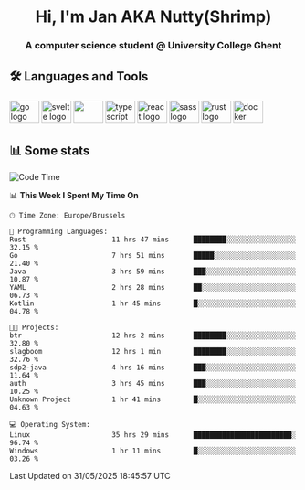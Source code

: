 <h1 align="center">Hi, I'm Jan AKA Nutty(Shrimp)</h1>
<h3 align="center">A computer science student @ University College Ghent</h3>

<h2 align="left">🛠️ Languages and Tools</h2>

###

<div align="left">
  <img src="https://cdn.jsdelivr.net/gh/devicons/devicon/icons/go/go-original.svg" height="40" width="52" alt="go logo"  />
  <img src="https://cdn.jsdelivr.net/gh/devicons/devicon@latest/icons/svelte/svelte-original.svg"  height="40" width="52" alt="svelte logo" />
  <img src="https://cdn.jsdelivr.net/gh/devicons/devicon@latest/icons/tailwindcss/tailwindcss-original.svg" height="40" width="52" />
  <img src="https://cdn.jsdelivr.net/gh/devicons/devicon/icons/typescript/typescript-original.svg" height="40" width="52" alt="typescript logo"  />
  <img src="https://cdn.jsdelivr.net/gh/devicons/devicon/icons/react/react-original.svg" height="40" width="52" alt="react logo"  />
  <img src="https://cdn.jsdelivr.net/gh/devicons/devicon/icons/sass/sass-original.svg" height="40" width="52" alt="sass logo"  />
  <img src="https://cdn.jsdelivr.net/gh/devicons/devicon@latest/icons/rust/rust-original.svg" height="40" width="52" alt="rust logo" />
  <img src="https://cdn.jsdelivr.net/gh/devicons/devicon/icons/docker/docker-original.svg" height="40" width="52" alt="docker logo"  />
</div>

<h2>📊 Some stats</h2>

<!--START_SECTION:waka-->
![Code Time](http://img.shields.io/badge/Code%20Time-6%2C007%20hrs%2025%20mins-blue)

📊 **This Week I Spent My Time On** 

```text
🕑︎ Time Zone: Europe/Brussels

💬 Programming Languages: 
Rust                     11 hrs 47 mins      ████████░░░░░░░░░░░░░░░░░   32.15 % 
Go                       7 hrs 51 mins       █████░░░░░░░░░░░░░░░░░░░░   21.40 % 
Java                     3 hrs 59 mins       ███░░░░░░░░░░░░░░░░░░░░░░   10.87 % 
YAML                     2 hrs 28 mins       ██░░░░░░░░░░░░░░░░░░░░░░░   06.73 % 
Kotlin                   1 hr 45 mins        █░░░░░░░░░░░░░░░░░░░░░░░░   04.78 % 

🐱‍💻 Projects: 
btr                      12 hrs 2 mins       ████████░░░░░░░░░░░░░░░░░   32.80 % 
slagboom                 12 hrs 1 min        ████████░░░░░░░░░░░░░░░░░   32.76 % 
sdp2-java                4 hrs 16 mins       ███░░░░░░░░░░░░░░░░░░░░░░   11.64 % 
auth                     3 hrs 45 mins       ███░░░░░░░░░░░░░░░░░░░░░░   10.25 % 
Unknown Project          1 hr 41 mins        █░░░░░░░░░░░░░░░░░░░░░░░░   04.63 % 

💻 Operating System: 
Linux                    35 hrs 29 mins      ████████████████████████░   96.74 % 
Windows                  1 hr 11 mins        █░░░░░░░░░░░░░░░░░░░░░░░░   03.26 % 
```


 Last Updated on 31/05/2025 18:45:57 UTC
<!--END_SECTION:waka-->
